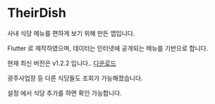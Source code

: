 # TheirDish

사내 식당 메뉴를 편하게 보기 위해 만든 앱입니다.

Flutter 로 제작하였으며, 데이터는 인터넷에 공개되는 메뉴를 기반으로 합니다.

현재 최신 버전은 v1.2.2 입니다.. [다운로드](https://github.com/TheirDish/TheirDish/raw/master/TheirDish_1.2.2.apk)


광주사업장 등 다른 식당들도 조회가 가능해졌습니다.

설정 에서 식당 추가를 하면 확인 가능합니다.
